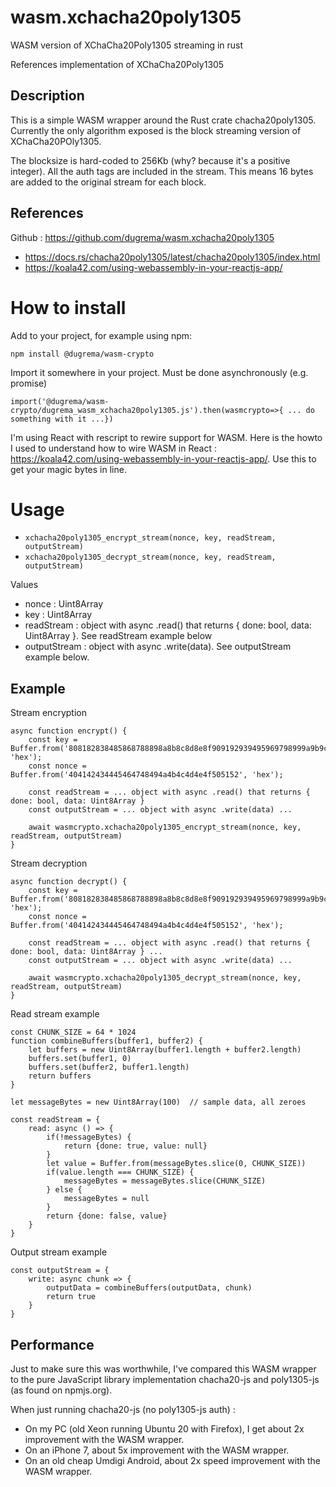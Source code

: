 # wasm.xchacha20poly1305
WASM version of XChaCha20Poly1305 streaming in rust

References implementation of XChaCha20Poly1305

## Description

This is a simple WASM wrapper around the Rust crate chacha20poly1305. Currently the only algorithm
exposed is the block streaming version of XChaCha20POly1305.

The blocksize is hard-coded to 256Kb (why? because it's a positive integer). All the auth tags are included in the
stream. This means 16 bytes are added to the original stream for each block.

## References

Github : https://github.com/dugrema/wasm.xchacha20poly1305

* https://docs.rs/chacha20poly1305/latest/chacha20poly1305/index.html
* https://koala42.com/using-webassembly-in-your-reactjs-app/

# How to install

Add to your project, for example using npm:

`npm install @dugrema/wasm-crypto`

Import it somewhere in your project. Must be done asynchronously (e.g. promise) 

`import('@dugrema/wasm-crypto/dugrema_wasm_xchacha20poly1305.js').then(wasmcrypto=>{ ... do something with it ...})`

I'm using React with rescript to rewire support for WASM. Here is the howto I used to understand
how to wire WASM in React : https://koala42.com/using-webassembly-in-your-reactjs-app/. Use this to get your magic
bytes in line.

# Usage

* `xchacha20poly1305_encrypt_stream(nonce, key, readStream, outputStream)`
* `xchacha20poly1305_decrypt_stream(nonce, key, readStream, outputStream)`

Values

* nonce : Uint8Array
* key : Uint8Array
* readStream : object with async .read() that returns { done: bool, data: Uint8Array }. See readStream example below
* outputStream : object with async .write(data). See outputStream example below.

## Example

Stream encryption
```
async function encrypt() {
    const key = Buffer.from('808182838485868788898a8b8c8d8e8f909192939495969798999a9b9c9d9e9f', 'hex');
    const nonce = Buffer.from('404142434445464748494a4b4c4d4e4f505152', 'hex');
    
    const readStream = ... object with async .read() that returns { done: bool, data: Uint8Array }
    const outputStream = ... object with async .write(data) ...
    
    await wasmcrypto.xchacha20poly1305_encrypt_stream(nonce, key, readStream, outputStream)
}
```

Stream decryption
```
async function decrypt() {
    const key = Buffer.from('808182838485868788898a8b8c8d8e8f909192939495969798999a9b9c9d9e9f', 'hex');
    const nonce = Buffer.from('404142434445464748494a4b4c4d4e4f505152', 'hex');
    
    const readStream = ... object with async .read() that returns { done: bool, data: Uint8Array } ...
    const outputStream = ... object with async .write(data) ...
    
    await wasmcrypto.xchacha20poly1305_decrypt_stream(nonce, key, readStream, outputStream)
}
```

Read stream example 
```
const CHUNK_SIZE = 64 * 1024
function combineBuffers(buffer1, buffer2) {
    let buffers = new Uint8Array(buffer1.length + buffer2.length)
    buffers.set(buffer1, 0)
    buffers.set(buffer2, buffer1.length)
    return buffers
}

let messageBytes = new Uint8Array(100)  // sample data, all zeroes

const readStream = {
    read: async () => {
        if(!messageBytes) {
            return {done: true, value: null}
        }
        let value = Buffer.from(messageBytes.slice(0, CHUNK_SIZE))
        if(value.length === CHUNK_SIZE) {
            messageBytes = messageBytes.slice(CHUNK_SIZE)
        } else {
            messageBytes = null
        }
        return {done: false, value}
    }
}
```

Output stream example
```
const outputStream = {
    write: async chunk => {
        outputData = combineBuffers(outputData, chunk)
        return true
    }
}
```

## Performance

Just to make sure this was worthwhile, I've compared this WASM wrapper to the pure JavaScript library implementation
chacha20-js and poly1305-js (as found on npmjs.org).

When just running chacha20-js (no poly1305-js auth) :

* On my PC (old Xeon running Ubuntu 20 with Firefox), I get about 2x improvement with the WASM wrapper.
* On an iPhone 7, about 5x improvement with the WASM wrapper.
* On an old cheap Umdigi Android, about 2x speed improvement with the WASM wrapper.
